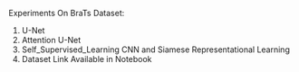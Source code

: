 Experiments On BraTs Dataset:
1) U-Net
2) Attention U-Net
3) Self_Supervised_Learning CNN and Siamese Representational Learning
4) Dataset Link Available in Notebook
